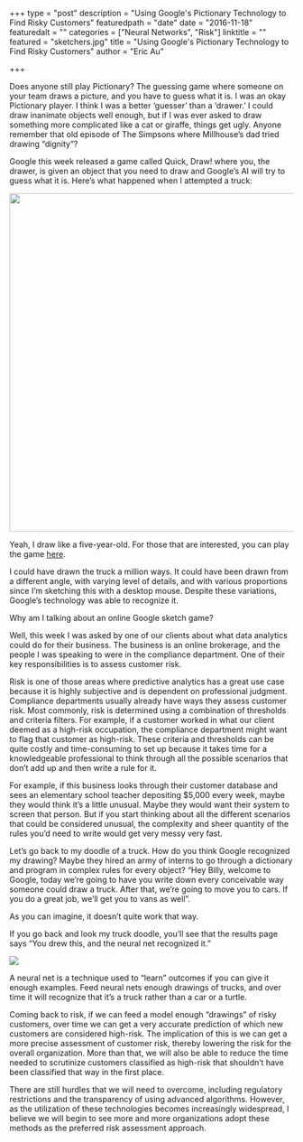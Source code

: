 +++
type = "post"
description = "Using Google's Pictionary Technology to Find Risky Customers"
featuredpath = "date"
date = "2016-11-18"
featuredalt = ""
categories = ["Neural Networks", "Risk"]
linktitle = ""
featured = "sketchers.jpg"
title = "Using Google's Pictionary Technology to Find Risky Customers"
author = "Eric Au"

+++
Does anyone still play Pictionary? The guessing game where someone on your team draws a picture, and you have to guess what it is. I was an okay Pictionary player. I think I was a better ‘guesser’ than a ‘drawer.’ I could draw inanimate objects well enough, but if I was ever asked to draw something more complicated like a cat or giraffe, things get ugly. Anyone remember that old episode of The Simpsons where Millhouse’s dad tried drawing “dignity”?

Google this week released a game called Quick, Draw! where you, the drawer, is given an object that you need to draw and Google’s AI will try to guess what it is. Here’s what happened when I attempted a truck:
 
<img src="/img/main/Truck doodle.jpg" width="600">

Yeah, I draw like a five-year-old. For those that are interested, you can play the game [here][1].

I could have drawn the truck a million ways. It could have been drawn from a different angle, with varying level of details, and with various proportions since I’m sketching this with a desktop mouse. Despite these variations, Google’s technology was able to recognize it.

Why am I talking about an online Google sketch game? 

Well, this week I was asked by one of our clients about what data analytics could do for their business. The business is an online brokerage, and the people I was speaking to were in the compliance department. One of their key responsibilities is to assess customer risk. 

Risk is one of those areas where predictive analytics has a great use case because it is highly subjective and is dependent on professional judgment. Compliance departments usually already have ways they assess customer risk. Most commonly, risk is determined using a combination of thresholds and criteria filters. For example, if a customer worked in what our client deemed as a high-risk occupation, the compliance department might want to flag that customer as high-risk. These criteria and thresholds can be quite costly and time-consuming to set up because it takes time for a knowledgeable professional to think through all the possible scenarios that don’t add up and then write a rule for it. 

For example, if this business looks through their customer database and sees an elementary school teacher depositing $5,000 every week, maybe they would think it’s a little unusual. Maybe they would want their system to screen that person. But if you start thinking about all the different scenarios that could be considered unusual, the complexity and sheer quantity of the rules you’d need to write would get very messy very fast.

Let’s go back to my doodle of a truck. How do you think Google recognized my drawing? Maybe they hired an army of interns to go through a dictionary and program in complex rules for every object? “Hey Billy, welcome to Google, today we’re going to have you write down every conceivable way someone could draw a truck. After that, we’re going to move you to cars. If you do a great job, we’ll get you to vans as well”. 

As you can imagine, it doesn’t quite work that way.

If you go back and look my truck doodle, you’ll see that the results page says “You drew this, and the neural net recognized it.”
 
<img src="/img/main/Results.jpg">

A neural net is a technique used to “learn” outcomes if you can give it enough examples. Feed neural nets enough drawings of trucks, and over time it will recognize that it’s a truck rather than a car or a turtle.

Coming back to risk, if we can feed a model enough “drawings” of risky customers, over time we can get a very accurate prediction of which new customers are considered high-risk. The implication of this is we can get a more precise assessment of customer risk, thereby lowering the risk for the overall organization. More than that, we will also be able to reduce the time needed to scrutinize customers classified as high-risk that shouldn’t have been classified that way in the first place.

There are still hurdles that we will need to overcome, including regulatory restrictions and the transparency of using advanced algorithms. However, as the utilization of these technologies becomes increasingly widespread, I believe we will begin to see more and more organizations adopt these methods as the preferred risk assessment approach.


  [1]: https://quickdraw.withgoogle.com/
